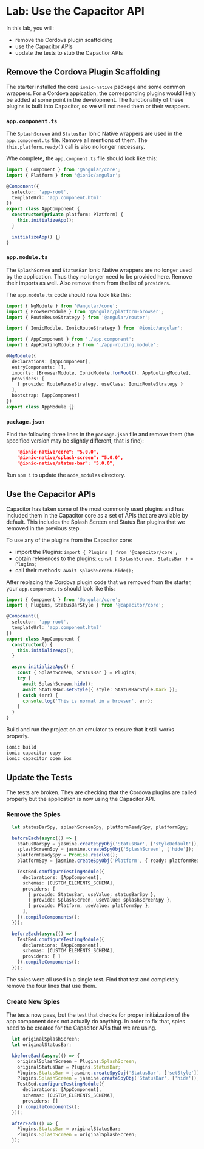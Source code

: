 # Lab: Use the Capacitor API 

In this lab, you will:

* remove the Cordova plugin scaffolding
* use the Capacitor APIs
* update the tests to stub the Capactior APIs

## Remove the Cordova Plugin Scaffolding

The starter installed the core `ionic-native` package and some common wrappers. For a Cordova appication, the corresponding plugins would likely be added at some point in the development. The functionallity of these plugins is built into Capacitor, so we will not need them or their wrappers.

### `app.component.ts`

The `SplashScreen` and `StatusBar` Ionic Native wrappers are used in the `app.component.ts` file. Remove all mentions of them. The `this.platform.ready()` call is also no longer necessary.

Whe complete, the `app.compnent.ts` file should look like this:

```TypeScript
import { Component } from '@angular/core';
import { Platform } from '@ionic/angular';

@Component({
  selector: 'app-root',
  templateUrl: 'app.component.html'
})
export class AppComponent {
  constructor(private platform: Platform) {
    this.initializeApp();
  }

  initializeApp() {}
}
```

### `app.module.ts`

The `SplashScreen` and `StatusBar` Ionic Native wrappers are no longer used by the application. Thus they no longer need to be provided here. Remove their imports as well. Also remove them from the list of `providers`.

The `app.module.ts` code should now look like this:

```TypeScript
import { NgModule } from '@angular/core';
import { BrowserModule } from '@angular/platform-browser';
import { RouteReuseStrategy } from '@angular/router';

import { IonicModule, IonicRouteStrategy } from '@ionic/angular';

import { AppComponent } from './app.component';
import { AppRoutingModule } from './app-routing.module';

@NgModule({
  declarations: [AppComponent],
  entryComponents: [],
  imports: [BrowserModule, IonicModule.forRoot(), AppRoutingModule],
  providers: [
    { provide: RouteReuseStrategy, useClass: IonicRouteStrategy }
  ],
  bootstrap: [AppComponent]
})
export class AppModule {}
```

### `package.json`

Find the following three lines in the `package.json` file and remove them (the specified version may be slightly different, that is fine):

```JSON
    "@ionic-native/core": "5.0.0",
    "@ionic-native/splash-screen": "5.0.0",
    "@ionic-native/status-bar": "5.0.0",
```

Run `npm i` to update the `node_modules` directory.

## Use the Capacitor APIs

Capacitor has taken some of the most commonly used plugins and has included them in the Capacitor core as a set of APIs that are avaliable by default. This includes the Splash Screen and Status Bar plugins that we removed in the previous step.

To use any of the plugins from the Capacitor core:

* import the Plugins: `import { Plugins } from '@capacitor/core';`
* obtain references to the plugins: `const { SplashScreen, StatusBar } = Plugins;`
* call their methods: `await SplashScreen.hide();`

After replacing the Cordova plugin code that we removed from the starter, your `app.component.ts` should look like this:

```TypeScript
import { Component } from '@angular/core';
import { Plugins, StatusBarStyle } from '@capacitor/core';

@Component({
  selector: 'app-root',
  templateUrl: 'app.component.html'
})
export class AppComponent {
  constructor() {
    this.initializeApp();
  }

  async initializeApp() {
    const { SplashScreen, StatusBar } = Plugins;
    try {
      await SplashScreen.hide();
      await StatusBar.setStyle({ style: StatusBarStyle.Dark });
    } catch (err) {
      console.log('This is normal in a browser', err);
    }
  }
}
```

Build and run the project on an emulator to ensure that it still works properly.

```bash
ionic build
ionic capacitor copy
ionic capacitor open ios
```

## Update the Tests

The tests are broken. They are checking that the Cordova plugins are called properly but the application is now using the Capacitor API.

### Remove the Spies

```TypeScript
  let statusBarSpy, splashScreenSpy, platformReadySpy, platformSpy;

  beforeEach(async(() => {
    statusBarSpy = jasmine.createSpyObj('StatusBar', ['styleDefault']);
    splashScreenSpy = jasmine.createSpyObj('SplashScreen', ['hide']);
    platformReadySpy = Promise.resolve();
    platformSpy = jasmine.createSpyObj('Platform', { ready: platformReadySpy });

    TestBed.configureTestingModule({
      declarations: [AppComponent],
      schemas: [CUSTOM_ELEMENTS_SCHEMA],
      providers: [
        { provide: StatusBar, useValue: statusBarSpy },
        { provide: SplashScreen, useValue: splashScreenSpy },
        { provide: Platform, useValue: platformSpy },
      ],
    }).compileComponents();
  }));
```

```TypeScript
  beforeEach(async(() => {
    TestBed.configureTestingModule({
      declarations: [AppComponent],
      schemas: [CUSTOM_ELEMENTS_SCHEMA],
      providers: [ ]
    }).compileComponents();
  }));
```

The spies were all used in a single test. Find that test and completely remove the four lines that use them.

### Create New Spies

The tests now pass, but the test that checks for proper initiaization of the app component does not actually do anything. In order to fix that, spies need to be created for the Capacitor APIs that we are using.

```TypeScript
  let originalSplashScreen;
  let originalStatusBar;

  kbeforeEach(async(() => {
    originalSplashScreen = Plugins.SplashScreen;
    originalStatusBar = Plugins.StatusBar;
    Plugins.StatusBar = jasmine.createSpyObj('StatusBar', ['setStyle']);
    Plugins.SplashScreen = jasmine.createSpyObj('StatusBar', ['hide']);
    TestBed.configureTestingModule({
      declarations: [AppComponent],
      schemas: [CUSTOM_ELEMENTS_SCHEMA],
      providers: []
    }).compileComponents();
  }));
```

```TypeScript
  afterEach(() => {
    Plugins.StatusBar = originalStatusBar;
    Plugins.SplashScreen = originalSplashScreen;
  });
```